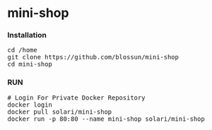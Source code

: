# mini-shop

### Installation
<pre>
cd /home
git clone https://github.com/blossun/mini-shop
cd mini-shop
</pre>
### RUN
<pre>
# Login For Private Docker Repository
docker login
docker pull solari/mini-shop
docker run -p 80:80 --name mini-shop solari/mini-shop
</pre>
